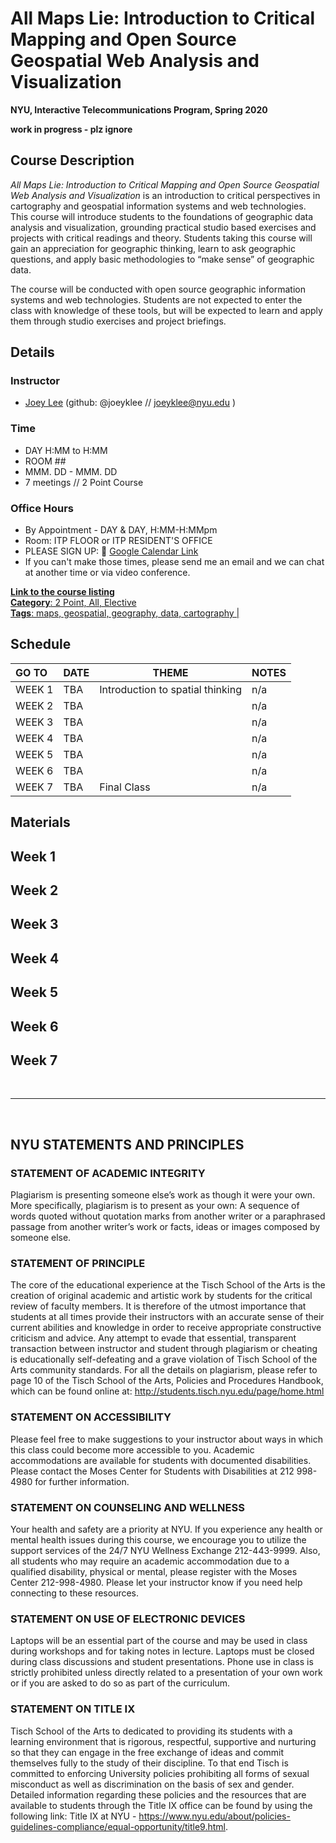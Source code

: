 # All Maps Lie: Introduction to Critical Mapping and Open Source Geospatial Web Analysis and Visualization
**NYU, Interactive Telecommunications Program, Spring 2020**

**work in progress - plz ignore**

## Course Description

*All Maps Lie: Introduction to Critical Mapping and Open Source Geospatial Web Analysis and Visualization* is an introduction to critical perspectives in cartography and geospatial information systems and web technologies. This course will introduce students to the foundations of geographic data analysis and visualization, grounding practical studio based exercises and projects with critical readings and theory. Students taking this course will gain an appreciation for geographic thinking, learn to ask geographic questions, and apply basic methodologies to “make sense” of geographic data. 

The course will be conducted with open source geographic information systems and web technologies. Students are not expected to enter the class with knowledge of these tools, but will be expected to learn and apply them through studio exercises and project briefings. 


## Details

### Instructor
* [Joey Lee](https://www.jk-lee.com) (github: @joeyklee // joeyklee@nyu.edu ) 

### Time
* DAY H:MM to H:MM
* ROOM ##
* MMM. DD - MMM. DD
* 7 meetings // 2 Point Course

### Office Hours
* By Appointment - DAY & DAY, H:MM-H:MMpm
* Room: ITP FLOOR or ITP RESIDENT'S OFFICE
* PLEASE SIGN UP: 📅 [Google Calendar Link]()
* If you can't make those times, please send me an email and we can chat at another time or via video conference.


[**Link to the course listing**<br> **Category**: 2 Point, All, Elective<br>
**Tags**: maps, geospatial, geography, data, cartography | <br>]()


<!-- 
Notes

## Week 1: Introduction to GIS
## Week 2
## Week 3
## Week 4
## Week 5
## Week 6
## Week 7
In-class Exercise / Exam || Final Presentations

 -->

 ## Schedule

| GO TO  |  DATE  | THEME | NOTES |
| :----         |  ----  | ---- | ---- |
| WEEK 1        |  TBA   |  Introduction to spatial thinking     |  n/a    |
| WEEK 2        |  TBA   |       |  n/a    |
| WEEK 3        |  TBA   |       |  n/a    |
| WEEK 4        |  TBA   |       |  n/a    |
| WEEK 5        |  TBA   |       |  n/a    |
| WEEK 6        |  TBA   |       |  n/a    |
| WEEK 7        |  TBA   |   Final Class    |  n/a    |


## Materials

## Week 1 
## Week 2 
## Week 3
## Week 4
## Week 5
## Week 6
## Week 7


<!-- 
Topics To cover:

quotes:
- "close things are more related that far things" - tobler's first law of geography

# Topics:
- Introduction
  - geospatial data
- Scale
  - map scales

## Introduction: 

Geospatial Data
- what is/are data?
- where do data come from?
- what does it mean for data to be geographic?
- where are data stored
- what are geographic data formats?
- what are geographic data types?
- how do geospatial data affect/effect your data life?
- what are ways that geospatial data and computation come together?
  - routing
  - wayfinding
  - spatial analysis, geographic distributions
  - prediction/forecasting

Geographic data dimensionality and characteristics:
- data dimensions:
  - points
  - lines
  - polygons
  - surfaces
- data types:
  - nominal: name
  - ordinal: comparable by rank, orderable
  - interval: scale has no absolute "0", but can be compared to one another. e.g. you can say 5degC is 15degC less than 20degC but you cant say  that it is 3times less
  - ratio: scale has an absolute "0", e.g. money. 
  - scalar: you create your own scale that applies specifically to that data e.g. readability on a scale of 1 to 10

Spatial Considerations: All consider location, patterns, and distributions
- density
- sinuosity
- connectivity
- pattern change
- movement
- shape
- size
- isolation
- adjacency

Examples of GIS/Geospatial data analysis and computation in the wild:
- business cases
- physical science research
- social science research
- art


## Scale

Map scales
- determines how much or how little your map can hold
- See chart of map scales of USGS 
- Scale and representation
- Generalizations:
  - scale, readability, crowding
  - data availablity
  - limitations of output devices or media, e.g. print, vs. web
  - reader characteristics
- large scale == "more details, smaller area"
- small scale == "less details, larger area covered"

Different types of maps
- reference: only offer the pattern and general locations of things
- thematic: provides as much detail about a specific subject


Map projections and datums
- converting a sphere into a flat map results in distortion!
- picking the right projection
- In general, 3 families:
  - planer, conic, cylindrical
- Preserving:
  - distance
  - area
  - direction
- Projection and reprojection: rounds off tiny numbers and makes erros in position! 
- Good projections depend on accurate datum
- Geodesy is the science of accurately measuring the spherical earth
- Datum: is a model of the earth's shape that allows geodetic sceintists and surveyors to accurately measure the Earth and place the origins and orientation of the coordinate systems
  - datums depend on ellipsoids -- which are different methods and models of the earth
- Why does all this matter? GIS software needs to know what datum you're using for each set of map data you put into your database - attaching coordinates to the wrong datum can result in location and measurement errors ==> a common task in GIS is to make sure all your geo data are in the same datum before proceeding.
- Coordinate Systems and land subdivisions
  - UTM: Universal Transverse Mercator 
    - why? 
    - 1. you can measure the stuff in positive numbers from east and north regardless of what hemispehere you're in
    - 2. you never have to use negative numbers
    - uses eastings and northings
    - accuracy up to 1-meter resolution (5 digit accuracy) 
  - In the US we have a system called PLSS - public land survey system based on the Acre 1/640 of a square mile

## Reading, analyzing, and interpreting maps

- points, lines, polygons, and volumes
- Recoginizing patterns
  - Randomness
  - Clustering
  - Uniformity
- Describing patterns
  - Describing linear features
    - dendritic
    - radial
    - centripetal
    - parallel
    - trellis
    - rectangular
    - annular
  - Analyzing and quantifying patterns
    - Nearest Neighbor Statistic - determine whether a pattern of points is regular, random, or clustered. See book for nearest neighbor algorithm


Maps as questions and answers
- maps as media prompt further questions





 -->

<br>

***

<br>

## NYU STATEMENTS AND PRINCIPLES


### STATEMENT OF ACADEMIC INTEGRITY

Plagiarism is presenting someone else’s work as though it were your own. More specifically, plagiarism is to present as your own: A sequence of words quoted without quotation marks from another writer or a paraphrased passage from another writer’s work or facts, ideas or images composed by someone else.

### STATEMENT OF PRINCIPLE

The core of the educational experience at the Tisch School of the Arts is the creation of original academic and artistic work by students for the critical review of faculty members.  It is therefore of the utmost importance that students at all times provide their instructors with an accurate sense of their current abilities and knowledge in order to receive appropriate constructive criticism and advice.  Any attempt to evade that essential, transparent transaction between instructor and student through plagiarism or cheating is educationally self-defeating and a grave violation of Tisch School of the Arts community standards.  For all the details on plagiarism, please refer to page 10 of the Tisch School of the Arts, Policies and Procedures Handbook, which can be found online at: http://students.tisch.nyu.edu/page/home.html

### STATEMENT ON ACCESSIBILITY

Please feel free to make suggestions to your instructor about ways in which this class could become more accessible to you.  Academic accommodations are available for students with documented disabilities. Please contact the Moses Center for Students with Disabilities at 212 998-4980 for further information.

### STATEMENT ON COUNSELING AND WELLNESS

Your health and safety are a priority at NYU. If you experience any health or mental health issues during this course, we encourage you to utilize the support services of the 24/7 NYU Wellness Exchange 212-443-9999. Also, all students who may require an academic accommodation due to a qualified disability, physical or mental, please register with the Moses Center 212-998-4980. Please let your instructor know if you need help connecting to these resources.

### STATEMENT ON USE OF ELECTRONIC DEVICES

Laptops will be an essential part of the course and may be used in class during workshops and for taking notes in lecture. Laptops must be closed during class discussions and student presentations.  Phone use in class is strictly prohibited unless directly related to a presentation of your own work or if you are asked to do so as part of the curriculum.

### STATEMENT ON TITLE IX
Tisch School of the Arts to dedicated to providing its students with a learning environment that is rigorous, respectful, supportive and nurturing so that they can engage in the free exchange of ideas and commit themselves fully to the study of their discipline. To that end Tisch is committed to enforcing University policies prohibiting all forms of sexual misconduct as well as discrimination on the basis of sex and gender.  Detailed information regarding these policies and the resources that are available to students through the Title IX office can be found by using the following link: Title IX at NYU - https://www.nyu.edu/about/policies-guidelines-compliance/equal-opportunity/title9.html.